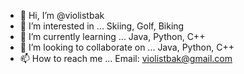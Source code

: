 - 👋 Hi, I’m @violistbak
- 👀 I’m interested in ... Skiing, Golf, Biking
- 🌱 I’m currently learning ... Java, Python, C++
- 💞️ I’m looking to collaborate on ... Java, Python, C++
- 📫 How to reach me ... Email: violistbak@gmail.com

<!---
violistbak/violistbak is a ✨ special ✨ repository because its `README.md` (this file) appears on your GitHub profile.
You can click the Preview link to take a look at your changes.
--->
